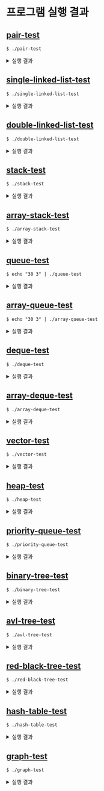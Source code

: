 # 프로그램 실행 결과


## [pair-test](./pair-test.c)
```shell
$ ./pair-test
```
<details>
<summary>실행 결과</summary>
<pre>
*** make_pair(10, "hello world") & get_first() & get_second() ***
first: 10 second: hello world!
*****************************************************************
​
********** set_first(123) & set_second("new second") ************
first: 123 second: new second
*****************************************************************
​
************************** swap_elem() **************************
first: new second second: 123
*****************************************************************
</pre>
</details>


## [single-linked-list-test](./single-linked-list-test.c)
```shell
$ ./single-linked-list-test
```
<details>
<summary>실행 결과</summary>
<pre>
[3] [2] [1] 
[2] [1] 
[2] 
[1] [2] [3] 
[2] [3] 
[2] 
[1] [2] [3] [4] [5] 
1 is found!
32767 is not found!
at(0) = 0x4a9b4b0
at(2) = 0x4a9b5f0
at(-1) = (nil)
at(999) = (nil)
[10] [10] [10] [1] [2] [3] [4] [5] 
[10] [1] [3] [4] [5] 
front(): 10
back(): 5
[5] [4] [3] [1] [10] 
front(): 5
back(): 10
</pre>
</details>

## [double-linked-list-test](./double-linked-list-test.c)
```shell
$ ./double-linked-list-test
```
<details>
<summary>실행 결과</summary>
<pre>
[3] [2] [1] 
[2] [1] 
[2] 
[1] [2] [3] 
[2] [3] 
[2] 
[1] [2] [3] [4] [5] 
1 is found!
32767 is not found!
at(0) = 0x4a9b510
at(2) = 0x4a9b670
at(-1) = (nil)
at(999) = (nil)
[10] [20] [30] [1] [2] [3] [4] [5] 
[20] [1] [3] [4] [5] 
front(): 20
back(): 5
[5] [4] [3] [1] [20] 
front(): 5
back(): 20
</pre>
</details>

## [stack-test](./stack-test.c)
```shell
$ ./stack-test
```
<details>
<summary>실행 결과</summary>
<pre>
origin: Now i won.
reverse: .now i woN
</pre>
</details>

## [array-stack-test](./array-stack-test.c)
```shell
$ ./array-stack-test
```
<details>
<summary>실행 결과</summary>
<pre>
origin: Now i won.123456789
reverse: .now i woN
</pre>
</details>

## [queue-test](./queue-test.c)
```shell
$ echo "30 3" | ./queue-test
```
<details>
<summary>실행 결과</summary>
<pre>
<3, 6, 9, 12, 15, 18, 21, 24, 27, 30, 4, 8, 13, 17, 22, 26, 1, 7, 14, 20, 28, 5, 16, 25, 10, 23, 11, 2, 19, 29>
</pre>
</details>


## [array-queue-test](./array-queue-test.c)
```shell
$ echo "30 3" | ./array-queue-test
```
<details>
<summary>실행 결과</summary>
<pre>
<3, 6, 9, 12, 15, 18, 21, 24, 27, 30, 4, 8, 13, 17, 22, 26, 1, 7, 14, 20, 28, 5, 16, 25, 10, 23, 11, 2, 19, 29>
</pre>
</details>

## [deque-test](./deque-test.c)
```shell
$ ./deque-test
```
<details>
<summary>실행 결과</summary>
<pre>
3 6
2 5
1 4
</pre>
</details>

## [array-deque-test](./array-deque-test.c)
```shell
$ ./array-deque-test
```
<details>
<summary>실행 결과</summary>
<pre>
3 6
2 5
1 4
</pre>
</details>

## [vector-test](./vector-test.c)
```shell
$ ./vector-test
```
<details>
<summary>실행 결과</summary>
<pre>
[0] [1] [2] [3] [4] 
[1] [2] [3] [4] [0] 
[2] [3] [4] [0] [1] 
[3] [4] [0] [1] [2] 
[4] [0] [1] [2] [3] 
[0] [1] [2] [3] [4] 
​
[4] [0] [1] [2] [3] 
[3] [4] [0] [1] [2] 
[2] [3] [4] [0] [1] 
[1] [2] [3] [4] [0] 
[0] [1] [2] [3] [4] 
​
[0] [1] [2] [10] [3] [4] 
[0] [1] [2] [10] [3] 
[0] [1] [2] [10] 
[10] [2] [1] [0] 
[10] 
</pre>
</details>

## [heap-test](./heap-test.c)
```shell
$ ./heap-test
```
<details>
<summary>실행 결과</summary>
<pre>
18 17 13 16 8 10 12 9 15 2 7 1 5 4 11 0 6 3 14 
0 1 2 3 4 5 6 7 8 9 10 11 12 13 14 15 16 17 18 
18 17 16 15 14 13 12 11 10 9 8 7 6 5 4 3 2 1 0 
</pre>
</details>

## [priority-queue-test](./priority-queue-test.c)
```shell
$ ./priority-queue-test
```
<details>
<summary>실행 결과</summary>
<pre>
0 1 2 3 4 5 6 7 8 9 10 11 12 13 14 15 16 17 18 
</pre>
</details>

## [binary-tree-test](./binary-tree-test.c)
```shell
$ ./binary-tree-test
```
<details>
<summary>실행 결과</summary>
<pre>
[8] [4] [2] [1] [3] [6] [5] [7] [12] [10] [9] [11] [14] [13] [15] 
[1] [2] [3] [4] [5] [6] [7] [8] [9] [10] [11] [12] [13] [14] [15] 
[1] [3] [2] [5] [7] [6] [4] [9] [11] [10] [13] [15] [14] [12] [8] 
binary tree size: 15
[1] [2] [3] [4] [5] [6] [7] [8] [9] [10] [11] [12] [13] [14] [15] 
min: 1
max: 15
binary tree size: 15
[1] [2] [3] [4] [5] [6] [7] [8] [9] [10] [11] [12] [13] [14] [15] 
4 is found!
9999 is not found!
1 (height: 1)
binary tree size: 14
[2] [3] [4] [5] [6] [7] [8] [9] [10] [11] [12] [13] [14] [15] 
2 (height: 2)
binary tree size: 13
[3] [4] [5] [6] [7] [8] [9] [10] [11] [12] [13] [14] [15] 
3 (height: 1)
binary tree size: 12
[4] [5] [6] [7] [8] [9] [10] [11] [12] [13] [14] [15] 
4 (height: 3)
binary tree size: 11
[5] [6] [7] [8] [9] [10] [11] [12] [13] [14] [15] 
5 (height: 1)
binary tree size: 10
[6] [7] [8] [9] [10] [11] [12] [13] [14] [15] 
6 (height: 2)
binary tree size: 9
[7] [8] [9] [10] [11] [12] [13] [14] [15] 
7 (height: 1)
binary tree size: 8
[8] [9] [10] [11] [12] [13] [14] [15] 
8 (height: 4)
binary tree size: 7
[9] [10] [11] [12] [13] [14] [15] 
9 (height: 1)
binary tree size: 6
[10] [11] [12] [13] [14] [15] 
10 (height: 2)
binary tree size: 5
[11] [12] [13] [14] [15] 
11 (height: 1)
binary tree size: 4
[12] [13] [14] [15] 
12 (height: 3)
binary tree size: 3
[13] [14] [15] 
13 (height: 1)
binary tree size: 2
[14] [15] 
14 (height: 2)
binary tree size: 1
[15] 
15 (height: 1)
binary tree size: 0
</pre>
</details>

## [avl-tree-test](./avl-tree-test.c)
```shell
$ ./avl-tree-test
```
<details>
<summary>실행 결과</summary>
<pre>
[2] [1] [3] 
[1] [2] [3] 
[1] [3] [2] 
avl tree size: 3
[1] [2] [3] 
[2] [1] [3] 
[1] [2] [3] 
[1] [3] [2] 
avl tree size: 3
[1] [2] [3] 
min: 1
max: 15
[8] [4] [2] [1] [3] [6] [5] [7] [12] [10] [9] [11] [14] [13] [15] 
[1] [2] [3] [4] [5] [6] [7] [8] [9] [10] [11] [12] [13] [14] [15] 
[1] [3] [2] [5] [7] [6] [4] [9] [11] [10] [13] [15] [14] [12] [8] 
avl tree size: 15
[1] [2] [3] [4] [5] [6] [7] [8] [9] [10] [11] [12] [13] [14] [15] 
[1] [2] [3] [4] [5] [6] [7] [8] [9] [10] [11] [12] [13] [14] [15] 
4 is found!
9999 is not found!
1 (height: 1)
avl tree size: 14
[2] [3] [4] [5] [6] [7] [8] [9] [10] [11] [12] [13] [14] [15] 
2 (height: 2)
avl tree size: 13
[3] [4] [5] [6] [7] [8] [9] [10] [11] [12] [13] [14] [15] 
3 (height: 1)
avl tree size: 12
[4] [5] [6] [7] [8] [9] [10] [11] [12] [13] [14] [15] 
4 (height: 2)
avl tree size: 11
[5] [6] [7] [8] [9] [10] [11] [12] [13] [14] [15] 
5 (height: 1)
avl tree size: 10
[6] [7] [8] [9] [10] [11] [12] [13] [14] [15] 
6 (height: 2)
avl tree size: 9
[7] [8] [9] [10] [11] [12] [13] [14] [15] 
7 (height: 1)
avl tree size: 8
[8] [9] [10] [11] [12] [13] [14] [15] 
8 (height: 2)
avl tree size: 7
[9] [10] [11] [12] [13] [14] [15] 
9 (height: 1)
avl tree size: 6
[10] [11] [12] [13] [14] [15] 
10 (height: 2)
avl tree size: 5
[11] [12] [13] [14] [15] 
11 (height: 1)
avl tree size: 4
[12] [13] [14] [15] 
12 (height: 2)
avl tree size: 3
[13] [14] [15] 
13 (height: 1)
avl tree size: 2
[14] [15] 
14 (height: 2)
avl tree size: 1
[15] 
15 (height: 1)
avl tree size: 0
</pre>
</details>

## [red-black-tree-test](./red-black-tree-test.c)
```shell
$ ./red-black-tree-test
```
<details>
<summary>실행 결과</summary>
<pre>
[2] [1] [3] 
[1] [2] [3] 
[1] [3] [2] 
red black tree size: 3
[1] [2] [3] 
[2] [1] [3] 
[1] [2] [3] 
[1] [3] [2] 
red black tree size: 3
[1] [2] [3] 
min: 1
max: 15
[4] [2] [1] [3] [8] [6] [5] [7] [10] [9] [12] [11] [14] [13] [15] 
[1] [2] [3] [4] [5] [6] [7] [8] [9] [10] [11] [12] [13] [14] [15] 
[1] [3] [2] [5] [7] [6] [9] [11] [13] [15] [14] [12] [10] [8] [4] 
red black tree size: 15
[1] [2] [3] [4] [5] [6] [7] [8] [9] [10] [11] [12] [13] [14] [15] 
min: 1
max: 15
[1] [2] [3] [4] [5] [6] [7] [8] [9] [10] [11] [12] [13] [14] [15] 
4 is found!
9999 is not found!
1 (height: 1)
red black tree size: 14
[2] [3] [4] [5] [6] [7] [8] [9] [10] [11] [12] [13] [14] [15] 
2 (height: 2)
red black tree size: 13
[3] [4] [5] [6] [7] [8] [9] [10] [11] [12] [13] [14] [15] 
3 (height: 1)
red black tree size: 12
[4] [5] [6] [7] [8] [9] [10] [11] [12] [13] [14] [15] 
4 (height: 3)
red black tree size: 11
[5] [6] [7] [8] [9] [10] [11] [12] [13] [14] [15] 
5 (height: 1)
red black tree size: 10
[6] [7] [8] [9] [10] [11] [12] [13] [14] [15] 
6 (height: 2)
red black tree size: 9
[7] [8] [9] [10] [11] [12] [13] [14] [15] 
7 (height: 1)
red black tree size: 8
[8] [9] [10] [11] [12] [13] [14] [15] 
8 (height: 2)
red black tree size: 7
[9] [10] [11] [12] [13] [14] [15] 
9 (height: 1)
red black tree size: 6
[10] [11] [12] [13] [14] [15] 
10 (height: 4)
red black tree size: 5
[11] [12] [13] [14] [15] 
11 (height: 1)
red black tree size: 4
[12] [13] [14] [15] 
12 (height: 3)
red black tree size: 3
[13] [14] [15] 
13 (height: 1)
red black tree size: 2
[14] [15] 
14 (height: 2)
red black tree size: 1
[15] 
15 (height: 1)
red black tree size: 0
</pre>
</details>

## [hash-table-test](./hash-table-test.c)
```shell
$ ./hash-table-test
```
<details>
<summary>실행 결과</summary>
<pre>
hash value: 14222002
hash table size: 5
index: 1
key: userB value: hello
​
index: 2
key: userC value: hello
​
index: 3
key: userD value: hello
​
index: 4
key: userE value: hello
​
index: 5
key: userF value: hello
​
​
not found!
hash table size: 5
index: 1
key: userB value: chage!
​
index: 2
key: userC value: chage!
​
index: 3
key: userD value: chage!
​
index: 4
key: userE value: chage!
​
index: 5
key: userF value: chage!
​
</pre>
</details>

## [graph-test](./graph-test.c)
```shell
$ ./graph-test
```
<details>
<summary>실행 결과</summary>
<pre>
graph size: 7
key: 0 value: [1] [2] 
key: 1 value: [0] [3] [4] 
key: 2 value: [0] [4] 
key: 3 value: [1] [6] 
key: 4 value: [1] [2] [6] 
key: 5 value: [6] 
key: 6 value: [3] [4] [5] 
​
graph size: 7
key: 0 value: [1] [2] 
key: 1 value: [0] [3] [4] 
key: 2 value: [0] [4] 
key: 3 value: [1] [6] 
key: 4 value: [1] [2] [6] 
key: 5 value: [6] 
key: 6 value: [3] [4] [5] 
​
DFS(): [0] [1] [3] [6] [4] [2] [5] 
BFS(): [0] [1] [2] [3] [4] [6] [5] 
DFS_iter(): [0] [2] [4] [6] [5] [3] [1] 
graph size: 6
key: 1 value: [3] [4] 
key: 2 value: [4] 
key: 3 value: [1] [6] 
key: 4 value: [1] [2] [6] 
key: 5 value: [6] 
key: 6 value: [3] [4] [5] 
</pre>
</details>